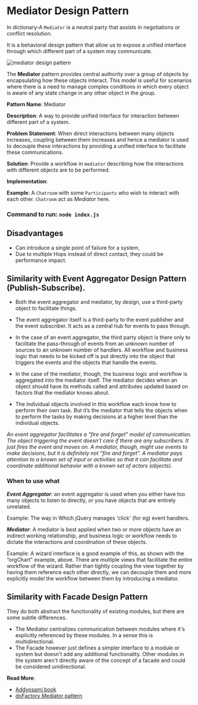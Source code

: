 # Mediator Design Pattern

In dictionary-A `Mediator` is a neutral party that assists in negotiations or conflict resolution.

It is a behavioral design pattern that allow us to expose a unified interface through which different part of a system may communicate.

![mediator design pattern](https://www.dofactory.com/images/diagrams/javascript/javascript-mediator.jpg)

The **Mediator** pattern provides central authority over a group of objects by encapsulating how these objects interact. This model is useful for scenarios where there is a need to manage complex conditions in which every object is aware of any state change in any other object in the group.

**Pattern Name**: Mediator

**Description**: A way to provide unified interface for interaction between different part of a system.

**Problem Statement**: When direct interactions between many objects increases, coupling between them increases and hence a mediator is used to decouple these interactions by providing a unified interface to facilitate these communications.

**Solution**: Provide a workflow in `mediator` describing how the interactions with different objects are to be performed.

**Implementation**:

**Example**:
A `Chatroom` with some `Participants` who wish to interact with each other.
`Chatroom` act as _Mediator_ here.

### Command to run: `node index.js`

## Disadvantages

- Can introduce a single point of failure for a system,
- Due to multiple Hops instead of direct contact, they could be performance impact.

## Similarity with Event Aggregator Design Pattern (Publish-Subscribe).

- Both the event aggregator and mediator, by design, use a third-party object to facilitate things.

- The event aggregator itself is a third-party to the event publisher and the event subscriber. It acts as a central hub for events to pass through.

- In the case of an event aggregator, the third party object is there only to facilitate the pass-through of events from an unknown number of sources to an unknown number of handlers. All workflow and business logic that needs to be kicked off is put directly into the object that triggers the events and the objects that handle the events.

- In the case of the mediator, though, the business logic and workflow is aggregated into the mediator itself. The mediator decides when an object should have its methods called and attributes updated based on factors that the mediator knows about.
- The individual objects involved in this workflow each know how to perform their own task. But it’s the mediator that tells the objects when to perform the tasks by making decisions at a higher level than the individual objects.

_An event aggregator facilitates a “fire and forget” model of communication. The object triggering the event doesn’t care if there are any subscribers. It just fires the event and moves on. A mediator, though, might use events to make decisions, but it is definitely not “fire and forget”. A mediator pays attention to a known set of input or activities so that it can facilitate and coordinate additional behavior with a known set of actors (objects)._

### When to use what

**_Event Aggregator_**: an event aggregator is used when you either have too many objects to listen to directly, or you have objects that are entirely unrelated.

Example: The way in Which jQuery manages 'click' (for eg) event handlers.

**_Mediator_**: A mediator is best applied when two or more objects have an indirect working relationship, and business logic or workflow needs to dictate the interactions and coordination of these objects.

Example: A wizard interface is a good example of this, as shown with the “orgChart” example, above. There are multiple views that facilitate the entire workflow of the wizard. Rather than tightly coupling the view together by having them reference each other directly, we can decouple them and more explicitly model the workflow between them by introducing a mediator.

## Similarity with Facade Design Pattern

They do both abstract the functionality of existing modules, but there are some subtle differences.

- The Mediator centralizes communication between modules where it's explicitly referenced by these modules. In a sense this is multidirectional.
- The Facade however just defines a simpler interface to a module or system but doesn't add any additional functionality. Other modules in the system aren't directly aware of the concept of a facade and could be considered unidirectional.

**Read More**:

- [Addyosami book](https://addyosmani.com/resources/essentialjsdesignpatterns/book/#mediatorpatternjavascript)
- [doFactory Mediator pattern](https://www.dofactory.com/javascript/design-patterns/mediator)
